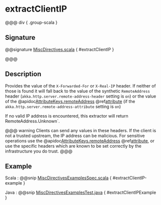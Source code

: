 # extractClientIP

@@@ div { .group-scala }

## Signature

@@signature [MiscDirectives.scala](/akka-http/src/main/scala/akka/http/scaladsl/server/directives/MiscDirectives.scala) { #extractClientIP }

@@@

## Description

Provides the value of the `X-Forwarded-For` or `X-Real-IP` header.
If neither of those is found it will fall back to the value of the synthetic `RemoteAddress` header (`akka.http.server.remote-address-header` setting is `on`)
or the value of the @apidoc[AttributeKeys.remoteAddress](AttributeKeys$) @ref[attribute](../../../common/http-model.md#attributes)  (if the `akka.http.server.remote-address-attribute` setting is `on`)

If no valid IP address is encountered, this extractor will return RemoteAddress.Unknown`.

@@@ warning
Clients can send any values in these headers. If the client is not a trusted upstream, the IP address can be malicious.
For sensitive operations use the @apidoc[AttributeKeys.remoteAddress](AttributeKeys$) @ref[attribute](../../../common/http-model.md#attributes),
or use the specific headers which are known to be set correctly by the infrastructure you do trust.
@@@

## Example

Scala
:  @@snip [MiscDirectivesExamplesSpec.scala](/docs/src/test/scala/docs/http/scaladsl/server/directives/MiscDirectivesExamplesSpec.scala) { #extractClientIP-example }

Java
:  @@snip [MiscDirectivesExamplesTest.java](/docs/src/test/java/docs/http/javadsl/server/directives/MiscDirectivesExamplesTest.java) { #extractClientIPExample }
